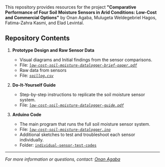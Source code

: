 This repository provides resources for the project **"Comparative Performance of Four Soil Moisture Sensors in Arid Conditions: Low-Cost and Commercial Options"** by Onan Agaba, Mulugeta Weldegebriel Hagos, Fatima-Zahra Kasmi, and Elad Levintal.

## Repository Contents

1. **Prototype Design and Raw Sensor Data**
   - Visual diagrams and Initial findings from the sensor comparisons.
   - File: *[`low-cost-soil-moisture-datalogger-brief-paper.pdf`](./low-cost-soil-moisture-datalogger-brief-paper.pdf)*
   - Raw data from sensors
   - File: *[`soillog.csv`](./soillog.csv)*

2. **Do-It-Yourself Guide**
   - Step-by-step instructions to replicate the soil moisture sensor system.  
   - File: *[`low-cost-soil-moisture-datalogger-guide.pdf`](./low-cost-soil-moisture-datalogger-guide.pdf)*

3. **Arduino Code**
   - The main program that runs the full soil moisture sensor system.  
   - File: *[`low-cost-soil-moisture-datalogger.ino`](./low-cost-soil-moisture-datalogger.ino)*
   - Additional sketches to test and troubleshoot each sensor individually.
   - Folder: [`individual-sensor-test-codes`](./individual-sensor-test-codes/)

---

*For more information or questions, contact: [Onan Agaba](mailto:onanagaba@gmail.com)*

